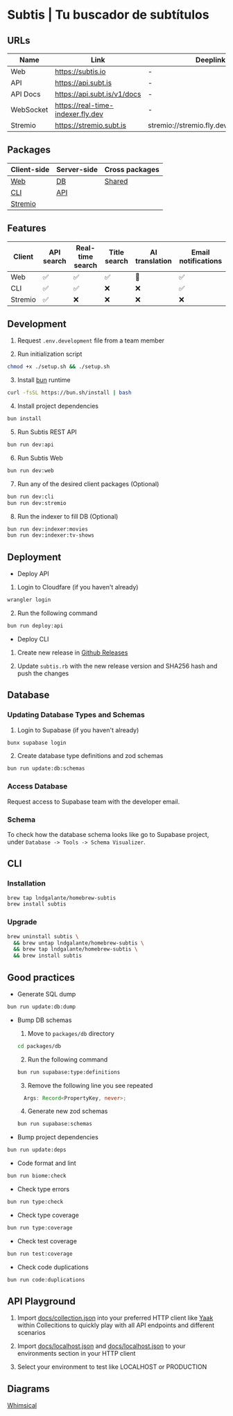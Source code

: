 # Subtis | Tu buscador de subtítulos

## URLs

| Name      | Link                                | Deeplink                                |
| --------- | ----------------------------------- | --------------------------------------- |
| Web       | https://subtis.io                   | -                                       |
| API       | https://api.subt.is                 | -                                       |
| API Docs  | https://api.subt.is/v1/docs         | -                                       |
| WebSocket | https://real-time-indexer.fly.dev   | -                                       |
| Stremio   | https://stremio.subt.is             | stremio://stremio.fly.dev/manifest.json |

## Packages

| Client-side                   | Server-side                   | Cross packages              |
| ----------------------------- | ----------------------------- | --------------------------- |
| [Web](/packages/web/)         | [DB](/packages/db/)           | [Shared](/packages/shared/) |
| [CLI](/packages/cli/)         | [API](/packages/api/)         |                             |
| [Stremio](/packages/stremio/) |                               |

## Features
| Client  | API search | Real-time search | Title search | AI translation | Email notifications |
| ------- | ---------- | ---------------- | ------------ | -------------- | ------------------- |
| Web     | ✅         | ✅               | ✅           | 🚧             | ✅                  |
| CLI     | ✅         | ✅               | ❌           | ❌             | ✅                 |
| Stremio | ✅         | ❌               | ❌           | ❌             | ❌                  |

## Development

1. Request `.env.development` file from a team member

2. Run initialization script

```bash
chmod +x ./setup.sh && ./setup.sh
```

3. Install [bun](https://bun.sh/) runtime

```bash
curl -fsSL https://bun.sh/install | bash
```

4. Install project dependencies

```bash
bun install
```

5. Run Subtis REST API

```bash
bun run dev:api
```

6. Run Subtis Web

```bash
bun run dev:web
```

7. Run any of the desired client packages (Optional)

```bash
bun run dev:cli
bun run dev:stremio
```

8. Run the indexer to fill DB (Optional)

```bash
bun run dev:indexer:movies
bun run dev:indexer:tv-shows
```

## Deployment

- Deploy API

1. Login to Cloudfare (if you haven't already)

```bash
wrangler login
```

2. Run the following command

```bash
bun run deploy:api
```

- Deploy CLI

1. Create new release in [Github Releases](https://github.com/lndgalante/homebrew-subtis/releases)

2. Update `subtis.rb` with the new release version and SHA256 hash and push the changes

## Database

### Updating Database Types and Schemas

1. Login to Supabase (if you haven't already)

```bash
bunx supabase login
```

2. Create database type definitions and zod schemas

```bash
bun run update:db:schemas
```

### Access Database

Request access to Supabase team with the developer email.

### Schema

To check how the database schema looks like go to Supabase project, under `Database -> Tools -> Schema Visualizer`.

## CLI

### Installation

```bash
brew tap lndgalante/homebrew-subtis
brew install subtis
```

### Upgrade

```bash
brew uninstall subtis \
  && brew untap lndgalante/homebrew-subtis \
  && brew tap lndgalante/homebrew-subtis \
  && brew install subtis
```

## Good practices

- Generate SQL dump

```bash
bun run update:db:dump
```

- Bump DB schemas

  1. Move to `packages/db` directory

  ```bash
  cd packages/db
  ```

  2. Run the following command

  ```bash
  bun run supabase:type:definitions
  ```

  3. Remove the following line you see repeated

  ```typescript
    Args: Record<PropertyKey, never>;
  ```

  4. Generate new zod schemas

  ```bash
  bun run supabase:schemas
  ```

- Bump project dependencies

```bash
bun run update:deps
```

- Code format and lint

```bash
bun run biome:check
```

- Check type errors

```bash
bun run type:check
```

- Check type coverage

```bash
bun run type:coverage
```

- Check test coverage

```bash
bun run test:coverage
```

- Check code duplications

```bash
bun run code:duplications
```

## API Playground

1. Import [docs/collection.json](/docs/collection.json) into your preferred HTTP client like [Yaak](https://yaak.app) within Collecitions to quickly play with all API endpoints and different scenarios

2. Import [docs/localhost.json](/docs/localhost.json) and [docs/localhost.json](/docs/production.json) to your environments section in your HTTP client

3. Select your environment to test like LOCALHOST or PRODUCTION

## Diagrams

[Whimsical](https://whimsical.com/Subtis-9VTuUJTU3KcGLHGbk19ioA)
